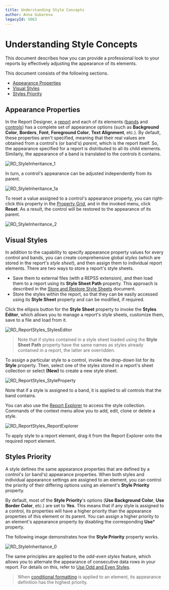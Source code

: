 ```yaml
---
title: Understanding Style Concepts
author: Anna Gubareva
legacyId: 5063
---
```

# Understanding Style Concepts
This document describes how you can provide a professional look to your reports by effectively adjusting the appearance of its elements.

This document consists of the following sections.
* [Appearance Properties](#properties)
* [Visual Styles](#styles)
* [Styles Priority](#priority)

<a name="properties"/>

## Appearance Properties
In the Report Designer, a [report](../../report-designer-reference/report-settings.md) and each of its elements ([bands](../../report-designer-reference/report-bands.md) and [controls](../../report-designer-reference/report-controls.md)) has a complete set of appearance options (such as **Background Color**, **Borders**, **Font**, **Foreground Color**, **Text Alignment**, etc.). By default, these properties aren't specified, meaning that their real values are obtained from a control's (or band's) _parent_, which is the report itself. So, the appearance specified for a report is distributed to all its child elements. Similarly, the appearance of a band is translated to the controls it contains.

![RD_StyleInheritance_1](../../../../../images/img8569.png)

In turn, a control's appearance can be adjusted independently from its parent.

![RD_StyleInheritance_1a](../../../../../images/img8591.png)

To reset a value assigned to a control's appearance property, you can right-click this property in the [Property Grid](../../report-designer-reference/report-designer-ui/property-grid.md), and in the invoked menu, click **Reset**. As a result, the control will be restored to the appearance of its parent.

![RD_StyleInheritance_2](../../../../../images/img8570.png)

<a name="styles"/>

## Visual Styles
In addition to the capability to specify appearance property values for every control and bands, you can create comprehensive global _styles_ (which are stored in the report's _style sheet_), and then assign them to individual report elements. There are two ways to store a report's style sheets.
* Save them to external files (with a REPSS extension), and then load them to a report using its **Style Sheet Path** property. This approach is described in the [Store and Restore Style Sheets](store-and-restore-style-sheets.md) document.
* Store the styles within the report, so that they can be easily accessed using its **Style Sheet** property and can be modified, if required.

Click the ellipsis button for the **Style Sheet** property to invoke the **Styles Editor**, which allows you to manage a report's style sheets, customize them, save to a file and load from it.

![RD_ReportStyles_StylesEditor](../../../../../images/img122170.png)

> Note that if styles contained in a style sheet loaded using the **Style Sheet Path** property have the same names as styles already contained in a report, the latter are overridden.

To assign a particular style to a control, invoke the drop-down list for its **Style** property. Then, select one of the styles stored in a report's sheet collection or select **(New)** to create a new style sheet.

![RD_ReportStyles_StyleProperty](../../../../../images/img122174.png)

Note that if a style is assigned to a band, it is applied to all controls that the band contains.

You can also use the [Report Explorer](../../report-designer-reference/report-designer-ui/report-explorer.md) to access the style collection. Commands of the context menu allow you to add, edit, clone or delete a style.

![RD_ReportStyles_ReportExplorer](../../../../../images/img122171.png)

To apply style to a report element, drag it from the Report Explorer onto the required report element.

<a name="priority"/>

## Styles Priority
A style defines the same appearance properties that are defined by a control's (or band's) appearance properties. When both styles and individual appearance settings are assigned to an element, you can control the priority of their differing options using an element's **Style Priority** property.

By default, most of the **Style Priority**'s options (**Use Background Color**, **Use Border Color**, etc.) are set to **Yes**. This means that if any style is assigned to a control, its properties will have a higher priority than the appearance properties of this element or its parent. You can assign a higher priority to an element's appearance property by disabling the corresponding **Use*** property.

The following image demonstrates how the **Style Priority** property works.

![RD_StyleInheritance_0](../../../../../images/img8565.png)

The same principles are applied to the _odd-even styles_ feature, which allows you to alternate the appearance of consecutive data rows in your report. For details on this, refer to [Use Odd and Even Styles](use-odd-and-even-styles.md).

> When [conditional formatting](conditionally-change-a-controls-appearance.md) is applied to an element, its appearance definition has the highest priority.